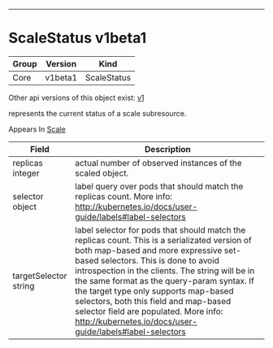 

-----------
# ScaleStatus v1beta1



Group        | Version     | Kind
------------ | ---------- | -----------
Core | v1beta1 | ScaleStatus




<aside class="notice">Other api versions of this object exist: <a href="#scalestatus-v1">v1</a> </aside>


represents the current status of a scale subresource.

<aside class="notice">
Appears In <a href="#scale-v1beta1">Scale</a> </aside>

Field        | Description
------------ | -----------
replicas <br /> integer | actual number of observed instances of the scaled object.
selector <br /> object | label query over pods that should match the replicas count. More info: http://kubernetes.io/docs/user-guide/labels#label-selectors
targetSelector <br /> string | label selector for pods that should match the replicas count. This is a serializated version of both map-based and more expressive set-based selectors. This is done to avoid introspection in the clients. The string will be in the same format as the query-param syntax. If the target type only supports map-based selectors, both this field and map-based selector field are populated. More info: http://kubernetes.io/docs/user-guide/labels#label-selectors






